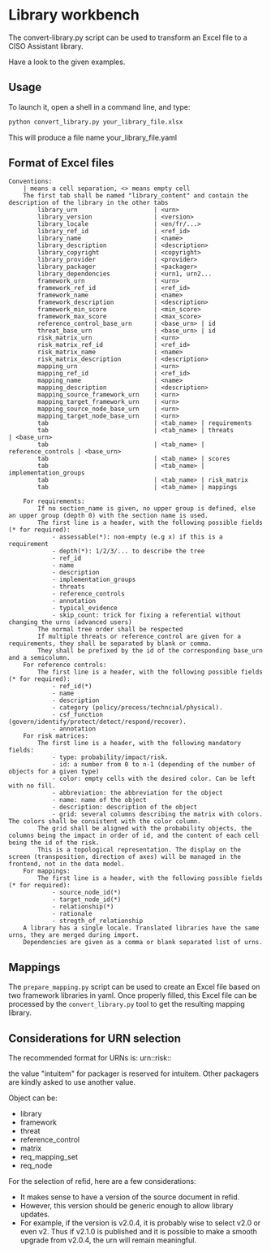 # Library workbench

The convert-library.py script can be used to transform an Excel file to a CISO Assistant library.

Have a look to the given examples.

## Usage

To launch it, open a shell in a command line, and type:

```bash
python convert_library.py your_library_file.xlsx
```

This will produce a file name your_library_file.yaml

## Format of Excel files

```
Conventions:
    | means a cell separation, <> means empty cell
    The first tab shall be named "library_content" and contain the description of the library in the other tabs
        library_urn                     | <urn>
        library_version                 | <version>
        library_locale                  | <en/fr/...>
        library_ref_id                  | <ref_id>
        library_name                    | <name>
        library_description             | <description>
        library_copyright               | <copyright>
        library_provider                | <provider>
        library_packager                | <packager>
        library_dependencies            | <urn1, urn2...
        framework_urn                   | <urn>
        framework_ref_id                | <ref_id>
        framework_name                  | <name>
        framework_description           | <description>
        framework_min_score             | <min_score>
        framework_max_score             | <max_score>
        reference_control_base_urn      | <base_urn> | id
        threat_base_urn                 | <base_urn> | id
        risk_matrix_urn                 | <urn>
        risk_matrix_ref_id              | <ref_id>
        risk_matrix_name                | <name>
        risk_matrix_description         | <description>
        mapping_urn                     | <urn>
        mapping_ref_id                  | <ref_id>
        mapping_name                    | <name>
        mapping_description             | <description>
        mapping_source_framework_urn    | <urn>
        mapping_target_framework_urn    | <urn>
        mapping_source_node_base_urn    | <urn>
        mapping_target_node_base_urn    | <urn>
        tab                             | <tab_name> | requirements
        tab                             | <tab_name> | threats            | <base_urn>
        tab                             | <tab_name> | reference_controls | <base_urn>
        tab                             | <tab_name> | scores
        tab                             | <tab_name> | implementation_groups
        tab                             | <tab_name> | risk_matrix
        tab                             | <tab_name> | mappings

    For requirements:
        If no section_name is given, no upper group is defined, else an upper group (depth 0) with the section name is used.
        The first line is a header, with the following possible fields (* for required):
            - assessable(*): non-empty (e.g x) if this is a requirement
            - depth(*): 1/2/3/... to describe the tree
            - ref_id
            - name
            - description
            - implementation_groups
            - threats
            - reference_controls
            - annotation
            - typical_evidence
            - skip_count: trick for fixing a referential without changing the urns (advanced users)
        The normal tree order shall be respected
        If multiple threats or reference_control are given for a requirements, they shall be separated by blank or comma.
        They shall be prefixed by the id of the corresponding base_urn and a semicolumn.
    For reference controls:
        The first line is a header, with the following possible fields (* for required):
            - ref_id(*)
            - name
            - description
            - category (policy/process/techncial/physical).
            - csf_function (govern/identify/protect/detect/respond/recover).
            - annotation
    For risk matrices:
        The first line is a header, with the following mandatory fields:
            - type: probability/impact/risk.
            - id: a number from 0 to n-1 (depending of the number of objects for a given type)
            - color: empty cells with the desired color. Can be left with no fill.
            - abbreviation: the abbreviation for the object
            - name: name of the object
            - description: description of the object
            - grid: several columns describing the matrix with colors. The colors shall be consistent with the color column.
        The grid shall be aligned with the probability objects, the columns being the impact in order of id, and the content of each cell being the id of the risk.
        This is a topological representation. The display on the screen (transposition, direction of axes) will be managed in the frontend, not in the data model.
    For mappings:
        The first line is a header, with the following possible fields (* for required):
            - source_node_id(*)
            - target_node_id(*)
            - relationship(*)
            - rationale
            - stregth_of_relationship
    A library has a single locale. Translated libraries have the same urns, they are merged during import.
    Dependencies are given as a comma or blank separated list of urns.
```

## Mappings

The `prepare_mapping.py` script can be used to create an Excel file based on two framework libraries in yaml. Once properly filled, this Excel file can be processed by the `convert_library.py` tool to get the resulting mapping library.

## Considerations for URN selection

The recommended format for URNs is: urn:<packager>:risk:<object>:<refid>

the value "intuitem" for packager is reserved for intuitem. Other packagers are kindly asked to use another value.

Object can be:
- library
- framework
- threat
- reference_control
- matrix
- req_mapping_set
- req_node

For the selection of refid, here are a few considerations:
- It makes sense to have a version of the source document in refid.
- However, this version should be generic enough to allow library updates.
- For example, if the version is v2.0.4, it is probably wise to select v2.0 or even v2. Thus if v2.1.0 is published and it is possible to make a smooth upgrade from v2.0.4, the urn will remain meaningful.

